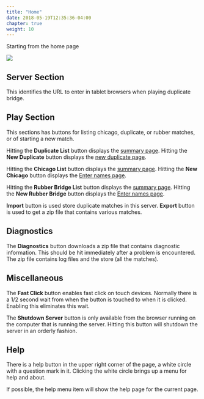 ```yaml
---
title: "Home"
date: 2018-05-19T12:35:36-04:00
chapter: true
weight: 10
---
```


Starting from the home page

<div class="withBorder">

<img src="images/gen/Duplicate/HomePage.png" />

</div>

## Server Section

This identifies the URL to enter in tablet browsers when playing duplicate bridge.

## Play Section

This sections has buttons for listing chicago, duplicate, or rubber matches, or of starting a new match.

Hitting the **Duplicate List** button displays the [summary page](duplicate/summary.html).
Hitting the **New Duplicate** button displays the [new duplicate page](duplicate/new.html).

Hitting the **Chicago List** button displays the [summary page](chicago/list.html).
Hitting the **New Chicago** button displays the [Enter names page](chicago/four/names4.html).

Hitting the **Rubber Bridge List** button displays the [summary page](rubber/list.html).
Hitting the **New Rubber Bridge** button displays the [Enter names page](rubber/names.html).

**Import** button is used store duplicate matches in this server.
**Export** button is used to get a zip file that contains various matches.

## Diagnostics

The **Diagnostics** button downloads a zip file that contains diagnostic information.  This should be hit immediately after a problem is encountered.  The zip file contains log files and the store (all the matches).

## Miscellaneous

The **Fast Click** button enables fast click on touch devices.  Normally there is a 1/2 second wait from when the button is touched to when it is clicked.  Enabling this eliminates this wait.

The **Shutdown Server** button is only available from the browser running on the computer that is running the server.  Hitting this button will shutdown the server in an orderly fashion.

## Help

There is a help button in the upper right corner of the page, a white circle with a question mark in it.  Clicking the white circle brings up a menu for help and about.

If possible, the help menu item will show the help page for the current page.
